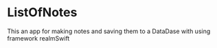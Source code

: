# ListOfNotes
This an app for making notes and saving them to a DataDase with using framework realmSwift
